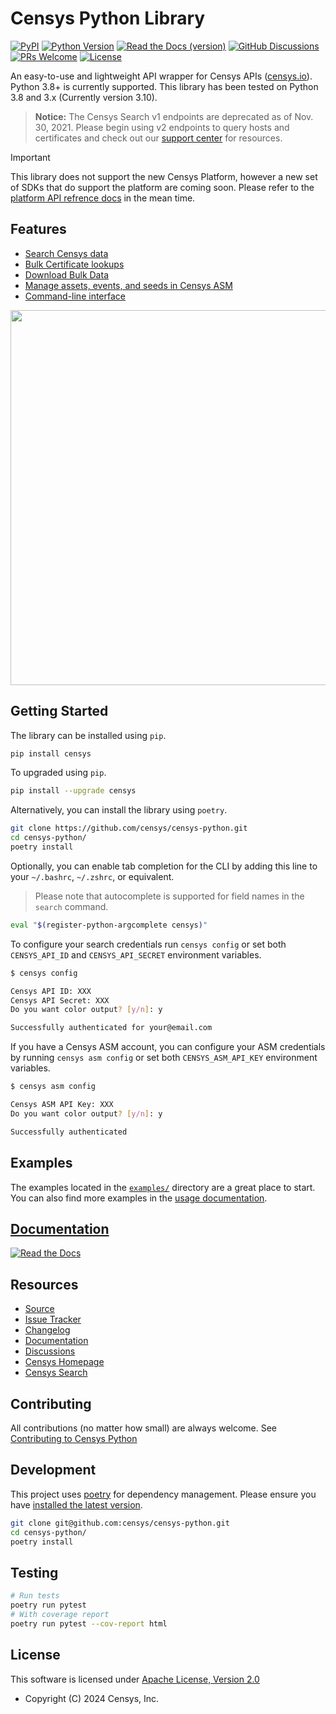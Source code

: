 # Censys Python Library

[![PyPI](https://img.shields.io/pypi/v/censys?color=orange&logo=pypi&logoColor=orange)](https://pypi.org/project/censys/)
[![Python Version](https://img.shields.io/badge/python-3.8%2B-blue?logo=python)](https://www.python.org/downloads/)
[![Read the Docs (version)](https://img.shields.io/readthedocs/censys-python/latest?logo=read%20the%20docs)](https://censys-python.readthedocs.io/en/stable/?badge=stable)
[![GitHub Discussions](https://img.shields.io/badge/GitHub-Discussions-brightgreen?logo=github)](https://github.com/censys/censys-python/discussions)
[![PRs Welcome](https://img.shields.io/badge/PRs-welcome-organge.svg?logo=git&logoColor=organge)](http://makeapullrequest.com)
[![License](https://img.shields.io/github/license/censys/censys-python?logo=apache)](https://github.com/censys/censys-python/blob/main/LICENSE)

An easy-to-use and lightweight API wrapper for Censys APIs ([censys.io](https://censys.io/)). Python 3.8+ is currently supported. This library has been tested on Python 3.8 and 3.x (Currently version 3.10).

> **Notice:** The Censys Search v1 endpoints are deprecated as of Nov. 30, 2021. Please begin using v2 endpoints to query hosts and certificates and check out our [support center](https://support.censys.io/hc/en-us/sections/360013076551-Censys-Search-2-0) for resources.

> [!IMPORTANT]
> This library does not support the new Censys Platform, however a new set of SDKs that do support the platform are coming soon.
> Please refer to the [platform API refrence docs](https://docs.censys.com/reference/get-started#/) in the mean time.

## Features

- [Search Censys data](https://censys-python.readthedocs.io/en/stable/usage-v2.html)
- [Bulk Certificate lookups](https://censys-python.readthedocs.io/en/stable/usage-v2.html#bulk-view)
- [Download Bulk Data](https://censys-python.readthedocs.io/en/stable/usage-v1.html#data)
- [Manage assets, events, and seeds in Censys ASM](https://censys-python.readthedocs.io/en/stable/usage-asm.html)
- [Command-line interface](https://censys-python.readthedocs.io/en/stable/cli.html)

<!-- markdownlint-disable MD033 -->

<a href="https://asciinema.org/a/500416" target="_blank"><img src="https://asciinema.org/a/500416.svg" width="600"/></a>

<!-- markdownlint-enable MD033 -->

## Getting Started

The library can be installed using `pip`.

```sh
pip install censys
```

To upgraded using `pip`.

```sh
pip install --upgrade censys
```

Alternatively, you can install the library using `poetry`.

```sh
git clone https://github.com/censys/censys-python.git
cd censys-python/
poetry install
```

Optionally, you can enable tab completion for the CLI by adding this line to your `~/.bashrc`, `~/.zshrc`, or equivalent.

> Please note that autocomplete is supported for field names in the `search` command.

```sh
eval "$(register-python-argcomplete censys)"
```

To configure your search credentials run `censys config` or set both `CENSYS_API_ID` and `CENSYS_API_SECRET` environment variables.

```sh
$ censys config

Censys API ID: XXX
Censys API Secret: XXX
Do you want color output? [y/n]: y

Successfully authenticated for your@email.com
```

If you have a Censys ASM account, you can configure your ASM credentials by running `censys asm config` or set both `CENSYS_ASM_API_KEY` environment variables.

```sh
$ censys asm config

Censys ASM API Key: XXX
Do you want color output? [y/n]: y

Successfully authenticated
```

## Examples

The examples located in the [`examples/`](examples/) directory are a great place to start. You can also find more examples in the [usage documentation](https://censys-python.readthedocs.io/en/stable/usage-v2.html).

## [Documentation](https://censys-python.readthedocs.io/)

[![Read the Docs](https://raw.githubusercontent.com/censys/censys-python/main/docs/_static/readthedocs.png)](https://censys-python.readthedocs.io/)

## Resources

- [Source](https://github.com/censys/censys-python)
- [Issue Tracker](https://github.com/censys/censys-python/issues)
- [Changelog](https://github.com/censys/censys-python/releases)
- [Documentation](https://censys-python.rtfd.io)
- [Discussions](https://github.com/censys/censys-python/discussions)
- [Censys Homepage](https://censys.io/)
- [Censys Search](https://search.censys.io/)

## Contributing

All contributions (no matter how small) are always welcome. See [Contributing to Censys Python](.github/CONTRIBUTING.md)

## Development

This project uses [poetry](https://python-poetry.org/) for dependency management. Please ensure you have [installed the latest version](https://python-poetry.org/docs/#installation).

```sh
git clone git@github.com:censys/censys-python.git
cd censys-python/
poetry install
```

## Testing

```sh
# Run tests
poetry run pytest
# With coverage report
poetry run pytest --cov-report html
```

## License

This software is licensed under [Apache License, Version 2.0](http://www.apache.org/licenses/LICENSE-2.0)

- Copyright (C) 2024 Censys, Inc.
